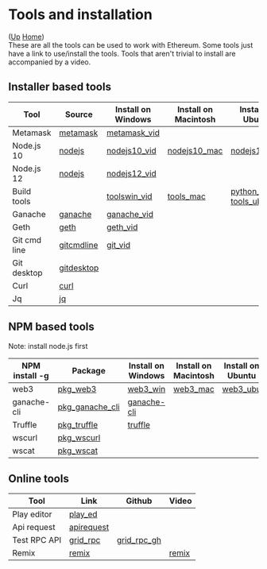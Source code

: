 # Tools and installation

([Up](..) [Home](..\..))<br>
These are all the tools can be used to work with Ethereum. Some tools just have a link to use/install the tools.
Tools that aren't trivial to install are accompanied by a video.

## Installer based tools

| Tool            | Source                  | Install on Windows     | Install on Macintosh   |  Install on Ubuntu  
| --------------- | ---------               | ----------------       | ---------              | ---------
| Metamask        | [metamask]              | [metamask_vid]         |                        |
| Node.js 10      | [nodejs]                | [nodejs10_vid]         | [nodejs10_mac]         | [nodejs10_ubu]
| Node.js 12      | [nodejs]                | [nodejs12_vid]         |                        |
| Build tools     |                         | [toolswin_vid]         | [tools_mac]            | [python_ubu]<br>[tools_ubu]
| Ganache         | [ganache]               | [ganache_vid]
| Geth            | [geth]                  | [geth_vid]   
| Git cmd line    | [gitcmdline]            | [git_vid]    
| Git desktop     | [gitdesktop]
| Curl            | [curl]
| Jq              | [jq]


[metamask]:      https://metamask.io
[nodejs]:        https://nodejs.org/en/
[ganache]:       https://www.trufflesuite.com/ganache
[geth]:          https://geth.ethereum.org/downloads
[gitcmdline]:    https://git-scm.com/download/win
[gitdesktop]:    https://desktop.github.com

[metamask_vid]:  Install_MetaMask_Windows.html
[nodejs10_vid]:  Install_node.js_10_Windows.html
[nodejs12_vid]:  Install_node.js_12_Windows.html
[toolswin_vid]:  Install_tools_Windows.html
[ganache_vid]:   Install_ganache_Windows_Use_HTTPS.html
[geth_vid]:      Install_geth_Windows_use_https.html
[git_vid]:       Install_git_Windows.html

[nodejs10_mac]:  Install_node.js_Macintosh.html
[tools_mac]:     Install_tools_Macintosh.html
[nodejs10_ubu]:  Install_node.js_10_Ubuntu.html

[python_ubu]:    Install_python_Ubuntu.html
[tools_ubu]:     Install_tools_Ubuntu.html

[curl]:          https://curl.haxx.se/download.html
[jq]:            https://stedolan.github.io/jq/download



## NPM based tools

Note: install node.js first

| NPM install -g | Package            | Install on Windows  | Install on Macintosh  |  Install on Ubuntu  
| ------------   | -----              | ---------           | -------------------   | --------- 
| web3           | [pkg_web3]         | [web3_win]          | [web3_mac]            | [web3_ubu]
| ganache-cli    | [pkg_ganache_cli]  | [ganache-cli]
| Truffle        | [pkg_truffle]      | [truffle]
| wscurl         | [pkg_wscurl]
| wscat          | [pkg_wscat] 

[pkg_web3]:         https://www.npmjs.com/package/web3
[pkg_ganache_cli]:  https://www.npmjs.com/package/ganache-cli
[pkg_truffle]:      https://www.npmjs.com/package/truffle
[pkg_wscurl]:       https://www.npmjs.com/package/wscurl
[pkg_wscat]:        https://www.npmjs.com/package/wscat

[web3_win]:         Install_Web3_Windows.html
[web3_mac]:         Install_Web3_Macintosh.html
[web3_ubu]:         Install_Web3_Ubuntu.html
[ganache-cli]:      Install_ganache_cli_Windows_Use_HTTPS.html
[truffle]:          Install_Truffle.html

## Online tools

| Tool          | Link         | Github        | Video
| ------------  | -----        | ---------     | -----------
| Play editor   | [play_ed]    |
| Api request   | [apirequest] |
| Test RPC API  | [grid_rpc]   | [grid_rpc_gh] |
| Remix         | [remix]      |               | [remix]


[play_ed]:          https://playproject.io/play-ed/
[apirequest]:       https://www.apirequest.io/

[grid_rpc]:         https://web3examples.com/grid-rpc-app/build
[grid_rpc_gh]:      https://github.com/web3examples/grid-rpc-app
[remix]:            https://remix.ethereum.org
[remix_prep]:       Prepare_Remix.html



